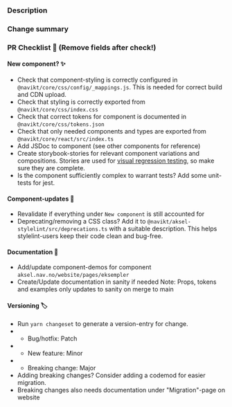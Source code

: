 ### Description

<!-- PR description/motivation
add links to project-tasks, slack discussions etc here
-->

### Change summary

<!-- Short summary of changes in PR
- added variant x
- fixed bug in y
-->

### PR Checklist 📝 (Remove fields after check!)

#### New component? ✨

- Check that component-styling is correctly configured in `@navikt/core/css/config/_mappings.js`. This is needed for correct build and CDN upload.
- Check that styling is correctly exported from `@navikt/core/css/index.css`
- Check that correct tokens for component is documented in `@navikt/core/css/tokens.json`
- Check that only needed components and types are exported from `@navikt/core/react/src/index.ts`
- Add JSDoc to component (see other components for reference)
- Create storybook-stories for relevant component variations and compositions. Stories are used for [visual regression testing](https://www.chromatic.com/docs/), so make sure they are complete.
- Is the component sufficiently complex to warrant tests? Add some unit-tests for jest.

#### Component-updates 🎉

- Revalidate if everything under `New component` is still accounted for
- Deprecating/removing a CSS class? Add it to `@navikt/aksel-stylelint/src/deprecations.ts` with a suitable description. This helps stylelint-users keep their code clean and bug-free.

#### Documentation 📝

- Add/update component-demos for component `aksel.nav.no/website/pages/eksempler`
- Create/Update documentation in sanity if needed
  Note: Props, tokens and examples only updates to sanity on merge to main

#### Versioning 🏷️

- Run `yarn changeset` to generate a version-entry for change.
- - Bug/hotfix: Patch
- - New feature: Minor
- - Breaking change: Major
- Adding breaking changes? Consider adding a codemod for easier migration.
- Breaking changes also needs documentation under "Migration"-page on website
